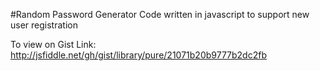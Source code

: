 #Random Password Generator
Code written in javascript to support new user registration

To view on Gist
Link: http://jsfiddle.net/gh/gist/library/pure/21071b20b9777b2dc2fb
